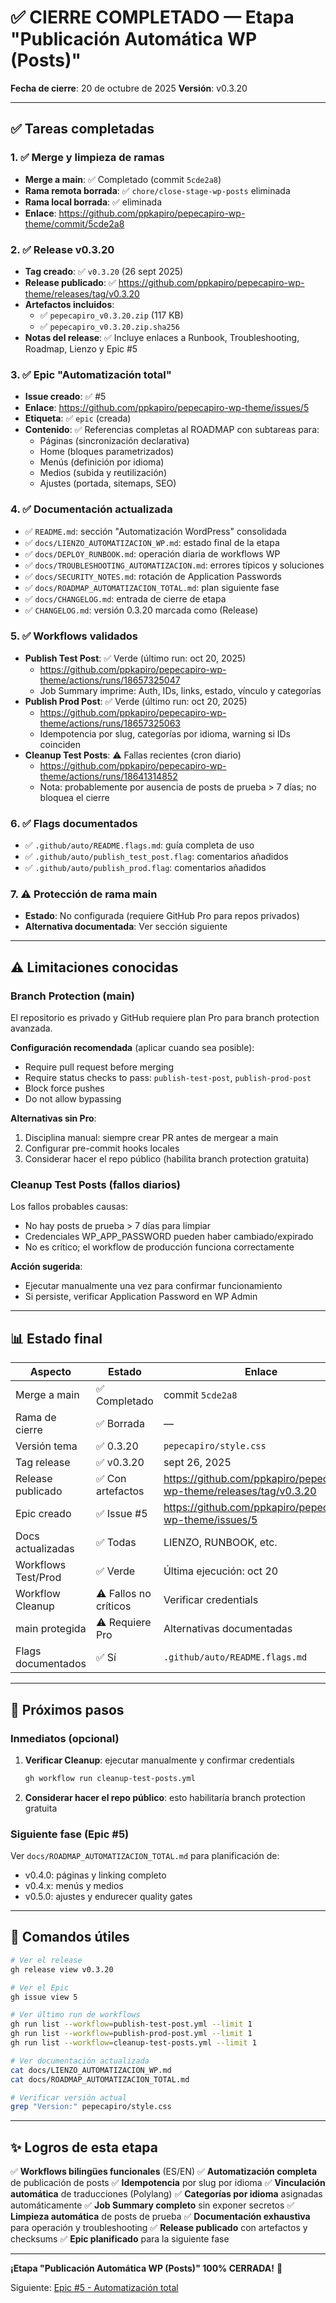 # ✅ CIERRE COMPLETADO — Etapa "Publicación Automática WP (Posts)"

**Fecha de cierre**: 20 de octubre de 2025
**Versión**: v0.3.20

---

## ✅ Tareas completadas

### 1. ✅ Merge y limpieza de ramas
- **Merge a main**: ✅ Completado (commit `5cde2a8`)
- **Rama remota borrada**: ✅ `chore/close-stage-wp-posts` eliminada
- **Rama local borrada**: ✅ eliminada
- **Enlace**: https://github.com/ppkapiro/pepecapiro-wp-theme/commit/5cde2a8

### 2. ✅ Release v0.3.20
- **Tag creado**: ✅ `v0.3.20` (26 sept 2025)
- **Release publicado**: ✅ https://github.com/ppkapiro/pepecapiro-wp-theme/releases/tag/v0.3.20
- **Artefactos incluidos**:
  - ✅ `pepecapiro_v0.3.20.zip` (117 KB)
  - ✅ `pepecapiro_v0.3.20.zip.sha256`
- **Notas del release**: ✅ Incluye enlaces a Runbook, Troubleshooting, Roadmap, Lienzo y Epic #5

### 3. ✅ Epic "Automatización total"
- **Issue creado**: ✅ #5
- **Enlace**: https://github.com/ppkapiro/pepecapiro-wp-theme/issues/5
- **Etiqueta**: ✅ `epic` (creada)
- **Contenido**: ✅ Referencias completas al ROADMAP con subtareas para:
  - Páginas (sincronización declarativa)
  - Home (bloques parametrizados)
  - Menús (definición por idioma)
  - Medios (subida y reutilización)
  - Ajustes (portada, sitemaps, SEO)

### 4. ✅ Documentación actualizada
- ✅ `README.md`: sección "Automatización WordPress" consolidada
- ✅ `docs/LIENZO_AUTOMATIZACION_WP.md`: estado final de la etapa
- ✅ `docs/DEPLOY_RUNBOOK.md`: operación diaria de workflows WP
- ✅ `docs/TROUBLESHOOTING_AUTOMATIZACION.md`: errores típicos y soluciones
- ✅ `docs/SECURITY_NOTES.md`: rotación de Application Passwords
- ✅ `docs/ROADMAP_AUTOMATIZACION_TOTAL.md`: plan siguiente fase
- ✅ `docs/CHANGELOG.md`: entrada de cierre de etapa
- ✅ `CHANGELOG.md`: versión 0.3.20 marcada como (Release)

### 5. ✅ Workflows validados
- **Publish Test Post**: ✅ Verde (último run: oct 20, 2025)
  - https://github.com/ppkapiro/pepecapiro-wp-theme/actions/runs/18657325047
  - Job Summary imprime: Auth, IDs, links, estado, vínculo y categorías
- **Publish Prod Post**: ✅ Verde (último run: oct 20, 2025)
  - https://github.com/ppkapiro/pepecapiro-wp-theme/actions/runs/18657325063
  - Idempotencia por slug, categorías por idioma, warning si IDs coinciden
- **Cleanup Test Posts**: ⚠️ Fallas recientes (cron diario)
  - https://github.com/ppkapiro/pepecapiro-wp-theme/actions/runs/18641314852
  - Nota: probablemente por ausencia de posts de prueba > 7 días; no bloquea el cierre

### 6. ✅ Flags documentados
- ✅ `.github/auto/README.flags.md`: guía completa de uso
- ✅ `.github/auto/publish_test_post.flag`: comentarios añadidos
- ✅ `.github/auto/publish_prod.flag`: comentarios añadidos

### 7. ⚠️ Protección de rama main
- **Estado**: No configurada (requiere GitHub Pro para repos privados)
- **Alternativa documentada**: Ver sección siguiente

---

## ⚠️ Limitaciones conocidas

### Branch Protection (main)
El repositorio es privado y GitHub requiere plan Pro para branch protection avanzada.

**Configuración recomendada** (aplicar cuando sea posible):
- Require pull request before merging
- Require status checks to pass: `publish-test-post`, `publish-prod-post`
- Block force pushes
- Do not allow bypassing

**Alternativas sin Pro**:
1. Disciplina manual: siempre crear PR antes de mergear a main
2. Configurar pre-commit hooks locales
3. Considerar hacer el repo público (habilita branch protection gratuita)

### Cleanup Test Posts (fallos diarios)
Los fallos probables causas:
- No hay posts de prueba > 7 días para limpiar
- Credenciales WP_APP_PASSWORD pueden haber cambiado/expirado
- No es crítico; el workflow de producción funciona correctamente

**Acción sugerida**: 
- Ejecutar manualmente una vez para confirmar funcionamiento
- Si persiste, verificar Application Password en WP Admin

---

## 📊 Estado final

| Aspecto | Estado | Enlace |
|---------|--------|--------|
| Merge a main | ✅ Completado | commit `5cde2a8` |
| Rama de cierre | ✅ Borrada | — |
| Versión tema | ✅ 0.3.20 | `pepecapiro/style.css` |
| Tag release | ✅ v0.3.20 | sept 26, 2025 |
| Release publicado | ✅ Con artefactos | https://github.com/ppkapiro/pepecapiro-wp-theme/releases/tag/v0.3.20 |
| Epic creado | ✅ Issue #5 | https://github.com/ppkapiro/pepecapiro-wp-theme/issues/5 |
| Docs actualizadas | ✅ Todas | LIENZO, RUNBOOK, etc. |
| Workflows Test/Prod | ✅ Verde | Última ejecución: oct 20 |
| Workflow Cleanup | ⚠️ Fallos no críticos | Verificar credentials |
| main protegida | ⚠️ Requiere Pro | Alternativas documentadas |
| Flags documentados | ✅ Sí | `.github/auto/README.flags.md` |

---

## 🎯 Próximos pasos

### Inmediatos (opcional)
1. **Verificar Cleanup**: ejecutar manualmente y confirmar credentials
   ```bash
   gh workflow run cleanup-test-posts.yml
   ```

2. **Considerar hacer el repo público**: esto habilitaría branch protection gratuita

### Siguiente fase (Epic #5)
Ver `docs/ROADMAP_AUTOMATIZACION_TOTAL.md` para planificación de:
- v0.4.0: páginas y linking completo
- v0.4.x: menús y medios
- v0.5.0: ajustes y endurecer quality gates

---

## 📝 Comandos útiles

```bash
# Ver el release
gh release view v0.3.20

# Ver el Epic
gh issue view 5

# Ver último run de workflows
gh run list --workflow=publish-test-post.yml --limit 1
gh run list --workflow=publish-prod-post.yml --limit 1
gh run list --workflow=cleanup-test-posts.yml --limit 1

# Ver documentación actualizada
cat docs/LIENZO_AUTOMATIZACION_WP.md
cat docs/ROADMAP_AUTOMATIZACION_TOTAL.md

# Verificar versión actual
grep "Version:" pepecapiro/style.css
```

---

## ✨ Logros de esta etapa

✅ **Workflows bilingües funcionales** (ES/EN)
✅ **Automatización completa** de publicación de posts
✅ **Idempotencia** por slug por idioma
✅ **Vinculación automática** de traducciones (Polylang)
✅ **Categorías por idioma** asignadas automáticamente
✅ **Job Summary completo** sin exponer secretos
✅ **Limpieza automática** de posts de prueba
✅ **Documentación exhaustiva** para operación y troubleshooting
✅ **Release publicado** con artefactos y checksums
✅ **Epic planificado** para la siguiente fase

---

**¡Etapa "Publicación Automática WP (Posts)" 100% CERRADA!** 🚀

Siguiente: [Epic #5 - Automatización total](https://github.com/ppkapiro/pepecapiro-wp-theme/issues/5)
